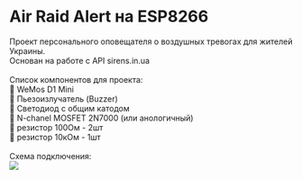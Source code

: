 # Air Raid Alert на ESP8266
Проект персонального оповещателя о воздушных тревогах для жителей Украины.<br>
Основан на работе с API sirens.in.ua<br>
<br>
Список компонентов для проекта:<br>
📌 WeMos D1 Mini<br>
📌 Пьезоизлучатель (Buzzer)<br>
📌 Светодиод с общим катодом<br>
📌 N-chanel MOSFET 2N7000 (или анологичный)<br>
📌 резистор 100Ом - 2шт<br>
📌 резистор 10кОм - 1шт<br>
<br>
Схема подключения:<br>
<img src="https://raw.githubusercontent.com/pavel-fomychov/air-raid-alert-esp8266/main/cxema.jpg">
